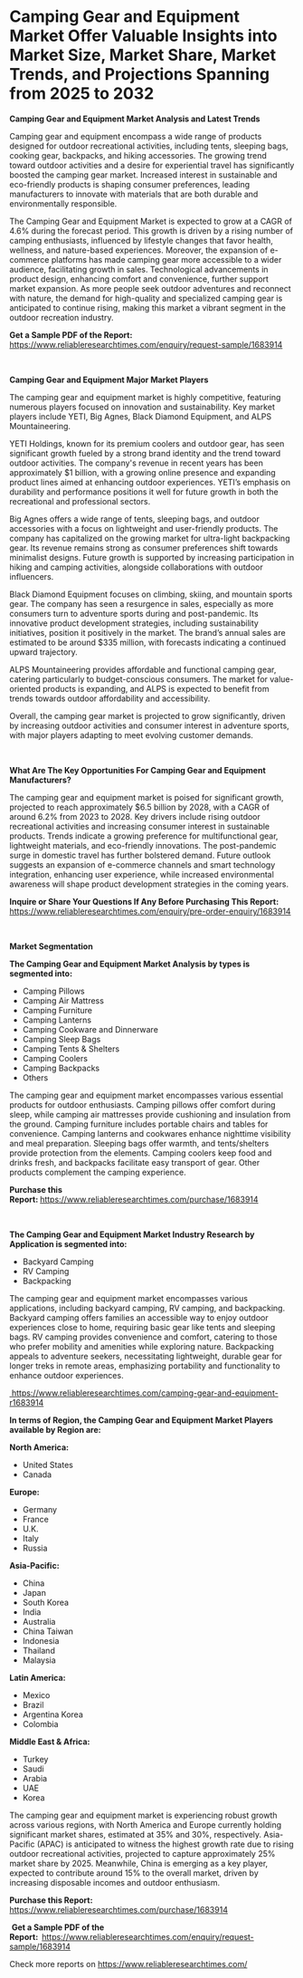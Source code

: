 <p><h1>Camping Gear and Equipment Market Offer Valuable Insights into Market Size, Market Share, Market Trends, and Projections Spanning from 2025 to 2032</h1></p><p><strong>Camping Gear and Equipment Market Analysis and Latest Trends</strong></p>
<p><p>Camping gear and equipment encompass a wide range of products designed for outdoor recreational activities, including tents, sleeping bags, cooking gear, backpacks, and hiking accessories. The growing trend toward outdoor activities and a desire for experiential travel has significantly boosted the camping gear market. Increased interest in sustainable and eco-friendly products is shaping consumer preferences, leading manufacturers to innovate with materials that are both durable and environmentally responsible.</p><p>The Camping Gear and Equipment Market is expected to grow at a CAGR of 4.6% during the forecast period. This growth is driven by a rising number of camping enthusiasts, influenced by lifestyle changes that favor health, wellness, and nature-based experiences. Moreover, the expansion of e-commerce platforms has made camping gear more accessible to a wider audience, facilitating growth in sales. Technological advancements in product design, enhancing comfort and convenience, further support market expansion. As more people seek outdoor adventures and reconnect with nature, the demand for high-quality and specialized camping gear is anticipated to continue rising, making this market a vibrant segment in the outdoor recreation industry.</p></p>
<p><strong>Get a Sample PDF of the Report:&nbsp;</strong> <a href="https://www.reliableresearchtimes.com/enquiry/request-sample/1683914?utm_campaign=3002&utm_medium=2&utm_source=Github&utm_content=ia&utm_term=05042025&utm_id=camping-gear-and-equipment">https://www.reliableresearchtimes.com/enquiry/request-sample/1683914</a></p>
<p>&nbsp;</p>
<p><strong>Camping Gear and Equipment Major Market Players</strong></p>
<p><p>The camping gear and equipment market is highly competitive, featuring numerous players focused on innovation and sustainability. Key market players include YETI, Big Agnes, Black Diamond Equipment, and ALPS Mountaineering.</p><p>YETI Holdings, known for its premium coolers and outdoor gear, has seen significant growth fueled by a strong brand identity and the trend toward outdoor activities. The company's revenue in recent years has been approximately $1 billion, with a growing online presence and expanding product lines aimed at enhancing outdoor experiences. YETI’s emphasis on durability and performance positions it well for future growth in both the recreational and professional sectors.</p><p>Big Agnes offers a wide range of tents, sleeping bags, and outdoor accessories with a focus on lightweight and user-friendly products. The company has capitalized on the growing market for ultra-light backpacking gear. Its revenue remains strong as consumer preferences shift towards minimalist designs. Future growth is supported by increasing participation in hiking and camping activities, alongside collaborations with outdoor influencers.</p><p>Black Diamond Equipment focuses on climbing, skiing, and mountain sports gear. The company has seen a resurgence in sales, especially as more consumers turn to adventure sports during and post-pandemic. Its innovative product development strategies, including sustainability initiatives, position it positively in the market. The brand’s annual sales are estimated to be around $335 million, with forecasts indicating a continued upward trajectory.</p><p>ALPS Mountaineering provides affordable and functional camping gear, catering particularly to budget-conscious consumers. The market for value-oriented products is expanding, and ALPS is expected to benefit from trends towards outdoor affordability and accessibility.</p><p>Overall, the camping gear market is projected to grow significantly, driven by increasing outdoor activities and consumer interest in adventure sports, with major players adapting to meet evolving customer demands.</p></p>
<p>&nbsp;</p>
<p><strong>What Are The Key Opportunities For Camping Gear and Equipment Manufacturers?</strong></p>
<p><p>The camping gear and equipment market is poised for significant growth, projected to reach approximately $6.5 billion by 2028, with a CAGR of around 6.2% from 2023 to 2028. Key drivers include rising outdoor recreational activities and increasing consumer interest in sustainable products. Trends indicate a growing preference for multifunctional gear, lightweight materials, and eco-friendly innovations. The post-pandemic surge in domestic travel has further bolstered demand. Future outlook suggests an expansion of e-commerce channels and smart technology integration, enhancing user experience, while increased environmental awareness will shape product development strategies in the coming years.</p></p>
<p><strong>Inquire or Share Your Questions If Any Before Purchasing This Report:</strong> <a href="https://www.reliableresearchtimes.com/enquiry/pre-order-enquiry/1683914?utm_campaign=3002&utm_medium=2&utm_source=Github&utm_content=ia&utm_term=05042025&utm_id=camping-gear-and-equipment">https://www.reliableresearchtimes.com/enquiry/pre-order-enquiry/1683914</a></p>
<p>&nbsp;</p>
<p><strong>Market Segmentation</strong></p>
<p><strong>The Camping Gear and Equipment Market Analysis by types is segmented into:</strong></p>
<p><ul><li>Camping Pillows</li><li>Camping Air Mattress</li><li>Camping Furniture</li><li>Camping Lanterns</li><li>Camping Cookware and Dinnerware</li><li>Camping Sleep Bags</li><li>Camping Tents & Shelters</li><li>Camping Coolers</li><li>Camping Backpacks</li><li>Others</li></ul></p>
<p><p>The camping gear and equipment market encompasses various essential products for outdoor enthusiasts. Camping pillows offer comfort during sleep, while camping air mattresses provide cushioning and insulation from the ground. Camping furniture includes portable chairs and tables for convenience. Camping lanterns and cookwares enhance nighttime visibility and meal preparation. Sleeping bags offer warmth, and tents/shelters provide protection from the elements. Camping coolers keep food and drinks fresh, and backpacks facilitate easy transport of gear. Other products complement the camping experience.</p></p>
<p><strong>Purchase this Report:&nbsp;</strong><a href="https://www.reliableresearchtimes.com/purchase/1683914?utm_campaign=3002&utm_medium=2&utm_source=Github&utm_content=ia&utm_term=05042025&utm_id=camping-gear-and-equipment">https://www.reliableresearchtimes.com/purchase/1683914</a></p>
<p>&nbsp;</p>
<p><strong>The Camping Gear and Equipment Market Industry Research by Application is segmented into:</strong></p>
<p><ul><li>Backyard Camping</li><li>RV Camping</li><li>Backpacking</li></ul></p>
<p><p>The camping gear and equipment market encompasses various applications, including backyard camping, RV camping, and backpacking. Backyard camping offers families an accessible way to enjoy outdoor experiences close to home, requiring basic gear like tents and sleeping bags. RV camping provides convenience and comfort, catering to those who prefer mobility and amenities while exploring nature. Backpacking appeals to adventure seekers, necessitating lightweight, durable gear for longer treks in remote areas, emphasizing portability and functionality to enhance outdoor experiences.</p></p>
<p><a href="https://www.reliableresearchtimes.com/camping-gear-and-equipment-r1683914?utm_campaign=3002&utm_medium=2&utm_source=Github&utm_content=ia&utm_term=05042025&utm_id=camping-gear-and-equipment">&nbsp;https://www.reliableresearchtimes.com/camping-gear-and-equipment-r1683914</a></p>
<p><strong>In terms of Region, the Camping Gear and Equipment Market Players available by Region are:</strong></p>
<p>
    <p> <strong> North America: </strong>
        <ul>
            <li>United States</li>
            <li>Canada</li>
        </ul>
        </p> 
    <p> <strong> Europe: </strong>
        <ul>
            <li>Germany</li>
            <li>France</li>
            <li>U.K.</li>
            <li>Italy</li>
            <li>Russia</li>
        </ul>
        </p> 
    <p> <strong> Asia-Pacific: </strong>
        <ul>
            <li>China</li>
            <li>Japan</li>
            <li>South Korea</li>
            <li>India</li>
            <li>Australia</li>
            <li>China Taiwan</li>
            <li>Indonesia</li>
            <li>Thailand</li>
            <li>Malaysia</li>
        </ul>
        </p> 
    <p> <strong> Latin America: </strong>
        <ul>
            <li>Mexico</li>
            <li>Brazil</li>
            <li>Argentina Korea</li>
            <li>Colombia</li>
        </ul>
        </p> 
    <p> <strong> Middle East & Africa: </strong>
        <ul>
            <li>Turkey</li>
            <li>Saudi</li>
            <li>Arabia</li>
            <li>UAE</li>
            <li>Korea</li>
        </ul>
    </p>
    </p>
<p><p>The camping gear and equipment market is experiencing robust growth across various regions, with North America and Europe currently holding significant market shares, estimated at 35% and 30%, respectively. Asia-Pacific (APAC) is anticipated to witness the highest growth rate due to rising outdoor recreational activities, projected to capture approximately 25% market share by 2025. Meanwhile, China is emerging as a key player, expected to contribute around 15% to the overall market, driven by increasing disposable incomes and outdoor enthusiasm.</p></p>
<p><strong>Purchase this Report: </strong><a href="https://www.reliableresearchtimes.com/purchase/1683914?utm_campaign=3002&utm_medium=2&utm_source=Github&utm_content=ia&utm_term=05042025&utm_id=camping-gear-and-equipment">https://www.reliableresearchtimes.com/purchase/1683914</a></p>
<p>&nbsp;<strong>Get a Sample PDF of the Report:&nbsp;&nbsp;</strong><a href="https://www.reliableresearchtimes.com/enquiry/request-sample/1683914?utm_campaign=3002&utm_medium=2&utm_source=Github&utm_content=ia&utm_term=05042025&utm_id=camping-gear-and-equipment">https://www.reliableresearchtimes.com/enquiry/request-sample/1683914</a></p>
<p><strong></strong></p>
<p>Check more reports on <a href="https://www.reliableresearchtimes.com/?utm_campaign=3002&utm_medium=2&utm_source=Github&utm_content=ia&utm_term=05042025&utm_id=camping-gear-and-equipment">https://www.reliableresearchtimes.com/</a></p>